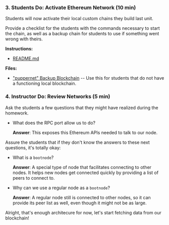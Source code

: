 ### 3. Students Do: Activate Ethereum Network (10 min)

Students will now activate their local custom chains they build last unit.

Provide a checklist for the students with the commands necessary to start the chain, as well as a backup chain for students to use if something went wrong with theirs.

**Instructions:**

* [README.md](Activities/03-Stu_Activate_Network/README.md)

**Files:**

* ["puppernet" Backup Blockchain](../../../02-Homework/18-Blockchain/Solutions/puppernet.zip) -- Use this for students that do not have a functioning local blockchain.

### 4. Instructor Do: Review Networks (5 min)

Ask the students a few questions that they might have realized during the homework.

* What does the RPC port allow us to do?

  **Answer**: This exposes this Ethereum APIs needed to talk to our node.

Assure the students that if they don't know the answers to these next questions, it's totally okay:

* What is a `bootnode`?

  **Answer**: A special type of node that facilitates connecting to other nodes. It helps
  new nodes get connected quickly by providing a list of peers to connect to.

* Why can we use a regular node as a `bootnode`?

  **Answer**: A regular node still is connected to other nodes, so it can provide its peer list as well, even though it might not be as large.

Alright, that's enough architecure for now, let's start fetching data from our blockchain!

